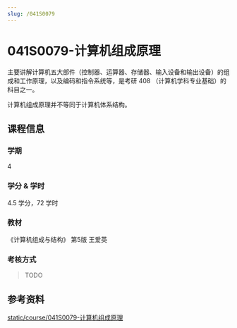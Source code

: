```yaml
---
slug: /041S0079
---
```


# 041S0079-计算机组成原理

主要讲解计算机五大部件（控制器、运算器、存储器、输入设备和输出设备）的组成和工作原理，以及编码和指令系统等，是考研 408 （计算机学科专业基础）的科目之一。

计算机组成原理并不等同于计算机体系结构。

## 课程信息

### 学期

4

### 学分 & 学时

4.5 学分，72 学时

### 教材

《计算机组成与结构》 第5版 王爱英

### 考核方式

> TODO

## 参考资料

[static/course/041S0079-计算机组成原理](https://github.com/rurumuri/ysuse-2022/tree/master/static/course/041S0079-%E8%AE%A1%E7%AE%97%E6%9C%BA%E7%BB%84%E6%88%90%E5%8E%9F%E7%90%86)